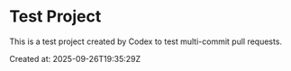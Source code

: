 # Test Project

This is a test project created by Codex to test multi-commit pull requests.

Created at: 2025-09-26T19:35:29Z
